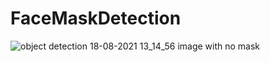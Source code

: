 # FaceMaskDetection
![object detection 18-08-2021 13_14_56](https://user-images.githubusercontent.com/63957082/129858834-84ac5e89-68f1-4f11-b704-3970e855111c.png)
image with no mask

